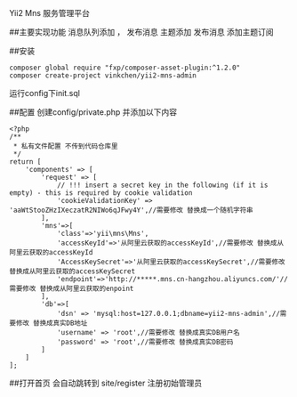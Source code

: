 Yii2 Mns 服务管理平台

##主要实现功能
消息队列添加 ， 发布消息
主题添加 发布消息
添加主题订阅

##安装 
```
composer global require "fxp/composer-asset-plugin:^1.2.0"
composer create-project vinkchen/yii2-mns-admin
```
运行config下init.sql

##配置
创建config/private.php 并添加以下内容 
```
<?php
/**
 * 私有文件配置 不传到代码仓库里
 */
return [
    'components' => [
        'request' => [
            // !!! insert a secret key in the following (if it is empty) - this is required by cookie validation
            'cookieValidationKey' => 'aaWtStooZHzIXeczatR2NIWo6qJFwy4Y',//需要修改 替换成一个随机字符串
        ],
        'mns'=>[
            'class'=>'yii\mns\Mns',
            'accessKeyId'=>'从阿里云获取的accessKeyId',//需要修改 替换成从阿里云获取的accessKeyId
            'AccessKeySecret'=>'从阿里云获取的accessKeySecret',//需要修改 替换成从阿里云获取的accessKeySecret
            'endpoint'=>'http://*****.mns.cn-hangzhou.aliyuncs.com/'//需要修改 替换成从阿里云获取的enpoint
        ],
        'db'=>[
            'dsn' => 'mysql:host=127.0.0.1;dbname=yii2-mns-admin',//需要修改 替换成真实DB地址
            'username' => 'root',//需要修改 替换成真实DB用户名
            'password' => 'root',//需要修改 替换成真实DB密码
        ]
    ]
];
```
##打开首页 会自动跳转到 site/register 注册初始管理员


